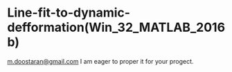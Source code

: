 # Line-fit-to-dynamic-defformation(Win_32_MATLAB_2016b)
m.doostaran@gmail.com
I am eager to proper it for your progect.
